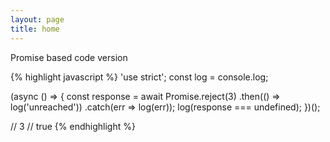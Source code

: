 ```yaml
---
layout: page
title: home
---
```


Promise based code version

{% highlight javascript %}
'use strict';
const log = console.log;

(async () => {
const response =
  await Promise.reject(3)
    .then(() => log('unreached'))
    .catch(err => log(err));
log(response === undefined);
})();

// 3
// true
{% endhighlight %}
